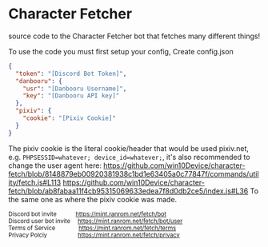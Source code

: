 # Character Fetcher
source code to the Character Fetcher bot that fetches many different things!

To use the code you must first setup your config,
Create config.json
```json
{
  "token": "[Discord Bot Token]",
  "danbooru": {
    "usr": "[Danbooru Username]",
    "key": "[Danbooru API key]"
  },
  "pixiv": {
    "cookie": "[Pixiv Cookie]"
  }
}
```
The pixiv cookie is the literal cookie/header that would be used pixiv.net, e.g. `PHPSESSID=whatever; device_id=whatever;`, it's also recommended to change the user agent here: https://github.com/win10Device/character-fetch/blob/8148879eb00920381938c1bd1e63405a0c77847f/commands/utility/fetch.js#L113
https://github.com/win10Device/character-fetch/blob/ab8fabaa11f4cb95315069633edea7f8d0db2ce5/index.js#L36
To the same one as where the pixiv cookie was made.


<sub>Discord bot invite&emsp;&emsp;&emsp;&nbsp;https://mint.ranrom.net/fetch/bot</sub><br>
<sub>Discord user bot invite&emsp;&nbsp;https://mint.ranrom.net/fetch/bot/user</sub><br>
<sub>Terms of Service&emsp;&emsp;&emsp;&emsp;https://mint.ranrom.net/fetch/terms</sub><br>
<sub>Privacy Polciy&emsp;&emsp;&emsp;&emsp;&emsp;&nbsp;https://mint.ranrom.net/fetch/privacy</sub><br>

